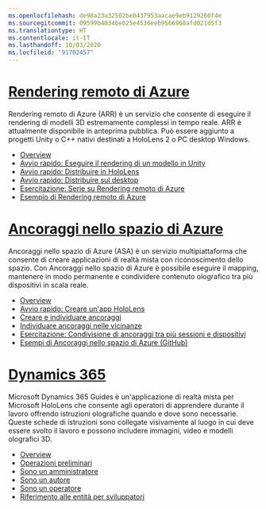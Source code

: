 ```yaml
---
ms.openlocfilehash: de98a23a32502be0437953aacae9eb9129260f4e
ms.sourcegitcommit: 09599b4034be825e4536eeb9566968afd021d5f3
ms.translationtype: HT
ms.contentlocale: it-IT
ms.lasthandoff: 10/03/2020
ms.locfileid: "91702457"
---
```

# <a name="azure-remote-rendering"></a>[Rendering remoto di Azure](#tab/arr)

Rendering remoto di Azure (ARR) è un servizio che consente di eseguire il rendering di modelli 3D estremamente complessi in tempo reale. ARR è attualmente disponibile in anteprima pubblica. Può essere aggiunto a progetti Unity o C++ nativi destinati a HoloLens 2 o PC desktop Windows.

* [Overview](https://docs.microsoft.com/azure/remote-rendering/overview/about) 
* [Avvio rapido: Eseguire il rendering di un modello in Unity](https://docs.microsoft.com/azure/remote-rendering/quickstarts/render-model) 
* [Avvio rapido: Distribuire in HoloLens](https://docs.microsoft.com/azure/remote-rendering/quickstarts/deploy-to-hololens) 
* [Avvio rapido: Distribuire sul desktop](https://docs.microsoft.com/azure/remote-rendering/quickstarts/deploy-to-desktop) 
* [Esercitazione: Serie su Rendering remoto di Azure](https://docs.microsoft.com/azure/remote-rendering/tutorials/unity/tutorial-landing) 
* [Esempio di Rendering remoto di Azure](https://docs.microsoft.com/azure/remote-rendering/samples/showcase-app)

# <a name="azure-spatial-anchors"></a>[Ancoraggi nello spazio di Azure](#tab/asa)

Ancoraggi nello spazio di Azure (ASA) è un servizio multipiattaforma che consente di creare applicazioni di realtà mista con riconoscimento dello spazio. Con Ancoraggi nello spazio di Azure è possibile eseguire il mapping, mantenere in modo permanente e condividere contenuto olografico tra più dispositivi in scala reale.

* [Overview](https://docs.microsoft.com/azure/spatial-anchors/overview) 
* [Avvio rapido: Creare un'app HoloLens](https://docs.microsoft.com/azure/spatial-anchors/quickstarts/get-started-unity-hololens) 
* [Creare e individuare ancoraggi](https://docs.microsoft.com/azure/spatial-anchors/how-tos/create-locate-anchors-unity) 
* [Individuare ancoraggi nelle vicinanze](https://docs.microsoft.com/azure/spatial-anchors/how-tos/set-up-coarse-reloc-unity)
* [Esercitazione: Condivisione di ancoraggi tra più sessioni e dispositivi](https://docs.microsoft.com/azure/spatial-anchors/tutorials/tutorial-share-anchors-across-devices?tabs=VS%2CAndroid)  
* [Esempi di Ancoraggi nello spazio di Azure (GitHub)](https://github.com/Azure/azure-spatial-anchors-samples) 

# <a name="dynamics-365"></a>[Dynamics 365](#tab/D365)

Microsoft Dynamics 365 Guides è un'applicazione di realtà mista per Microsoft HoloLens che consente agli operatori di apprendere durante il lavoro offrendo istruzioni olografiche quando e dove sono necessarie. Queste schede di istruzioni sono collegate visivamente al luogo in cui deve essere svolto il lavoro e possono includere immagini, video e modelli olografici 3D.

* [Overview](https://docs.microsoft.com/dynamics365/mixed-reality/guides/) 
* [Operazioni preliminari](https://docs.microsoft.com/dynamics365/mixed-reality/guides/get-started) 
* [Sono un amministratore](https://docs.microsoft.com/dynamics365/mixed-reality/guides/setup)
* [Sono un autore](https://docs.microsoft.com/dynamics365/mixed-reality/guides/authoring-overview) 
* [Sono un operatore](https://docs.microsoft.com/dynamics365/mixed-reality/guides/operator-overview) 
* [Riferimento alle entità per sviluppatori](https://docs.microsoft.com/dynamics365/mixed-reality/guides/developer-entity-reference)
